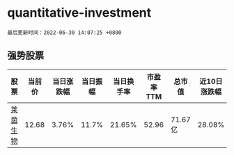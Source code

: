 # quantitative-investment

`最后更新时间：2022-06-30 14:07:25 +0800`

## 强势股票

|股票|当前价|当日涨跌幅|当日振幅|当日换手率|市盈率TTM|总市值|近10日涨跌幅|
|----|----|----|----|----|----|----|----|
|[莱茵生物](https://xueqiu.com/S/SZ002166)|12.68|3.76%|11.7%|21.65%|52.96|71.67亿|28.08%|
